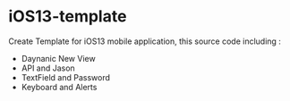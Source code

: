 # iOS13-template

Create Template for iOS13 mobile application, this source code including : 

- Daynanic New View
- API and Jason
- TextField and Password
- Keyboard and Alerts
